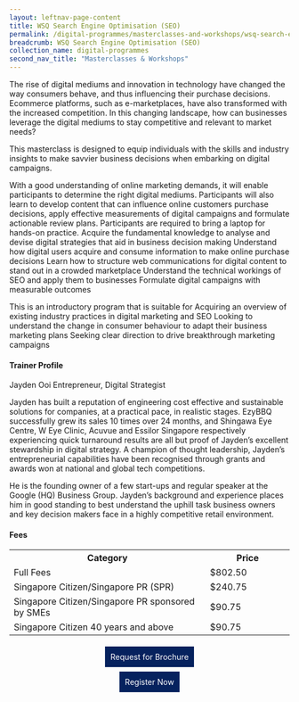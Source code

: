 ```yaml
---
layout: leftnav-page-content
title: WSQ Search Engine Optimisation (SEO)
permalink: /digital-programmes/masterclasses-and-workshops/wsq-search-engine-optimisation
breadcrumb: WSQ Search Engine Optimisation (SEO)
collection_name: digital-programmes
second_nav_title: "Masterclasses & Workshops"
---
```


<p>The rise of digital mediums and innovation in technology have changed the way consumers behave, and thus influencing their purchase decisions. Ecommerce platforms, such as e-marketplaces, have also transformed with the increased competition. In this changing landscape, how can businesses leverage the digital mediums to stay competitive and relevant to market needs?

This masterclass is designed to equip individuals with the skills and industry insights to make savvier business decisions when embarking on digital campaigns. 

With a good understanding of online marketing demands, it will enable participants to determine the right digital mediums. Participants will also learn to develop content that can influence online customers purchase decisions, apply effective measurements of digital campaigns and formulate actionable review plans.
Participants are required to bring a laptop for hands-on practice.
Acquire the fundamental knowledge to analyse and devise digital strategies that aid in  business decision making
Understand how digital users acquire and consume information to make online purchase  decisions
Learn how to structure web communications for digital content to stand out in a crowded  marketplace
Understand the technical workings of SEO and apply them to businesses
Formulate digital campaigns with measurable outcomes

This is an introductory program that is suitable for
Acquiring an overview of existing industry practices in digital marketing and SEO
Looking to understand the change in consumer behaviour to adapt their business marketing plans
Seeking clear direction to drive breakthrough marketing campaigns
</p>

<h4>Trainer Profile</h4>
Jayden Ooi
Entrepreneur, Digital Strategist

Jayden has built a reputation of engineering cost effective and  sustainable solutions for companies, at a practical pace, in realistic stages. EzyBBQ successfully grew its sales 10 times over 24 months, and Shingawa Eye Centre, W Eye Clinic, Acuvue and  Essilor Singapore respectively experiencing quick turnaround results are all but proof of Jayden’s  excellent stewardship in digital strategy. A champion of thought leadership, Jayden’s entrepreneurial  capabilities have been recognised through grants and awards won at national and global tech  competitions.

He is the founding owner of a few start-ups and regular speaker at the Google (HQ) Business Group. Jayden’s background and experience places him in good standing to best understand the uphill task business owners and key decision makers face in a highly competitive retail environment.</p>

<h4>Fees</h4>
<center>
<table style="width:100%;">
<tr>
<th style="width:70%;">Category</th>
<th style="width:30%:">Price</th>
</tr>

<tr>
<td>Full Fees</td>
<td>$802.50</td>
</tr>

<tr>
<td>Singapore Citizen/Singapore PR (SPR)</td>
<td>$240.75</td>
</tr>

<tr>
    <td>Singapore Citizen/Singapore PR sponsored by SMEs</td>
<td>$90.75</td>
</tr>

<tr>
    <td>Singapore Citizen 40 years and above</td>
<td>$90.75</td>
</tr>

</table>
</center>

<center><a href="https://form.gov.sg/#!/5e4a462056e8230011d5d3bb" style="background-color:#06225e; border:white; color:white; padding: 10px 10px; text-align:center; display:inline-block; margin: 4px 2px; cursor:pointer;text-decoration:none;" target="_blank">Request for Brochure</a></center>

<center><a href="https://goo.gl/forms/kEI6opeWj0ud3BK82" style="background-color:#06225e; border:white; color:white; padding: 10px 10px; text-align:center; display:inline-block; margin: 4px 2px; cursor:pointer;text-decoration:none;" target="_blank">Register Now</a></center>
